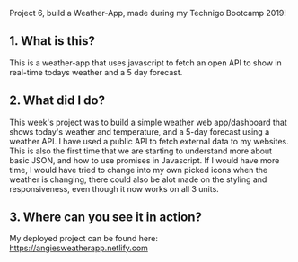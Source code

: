 
Project 6, build a Weather-App, made during my Technigo Bootcamp 2019!

## 1. What is this?
This is a weather-app that uses javascript to fetch an open API to show in real-time todays weather and a 5 day forecast. 

## 2. What did I do?

This week's project was to build a simple weather web app/dashboard that shows today's weather and temperature, and a 5-day forecast using a weather API. I have used a public API to fetch external data to my websites. This is also the first time that we are starting to understand more about basic JSON, and how to use promises in Javascript. If I would have more time, I would have tried to change into my own picked icons when the weather is changing, there could also be alot made on the styling and responsiveness, even though it now works on all 3 units. 


## 3. Where can you see it in action?

My deployed project can be found here: 
https://angiesweatherapp.netlify.com